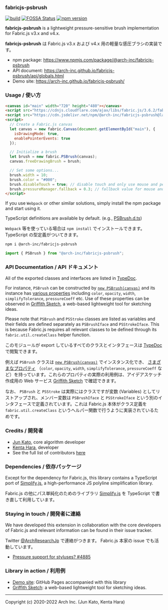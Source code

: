 ### fabricjs-psbrush

[![build](https://github.com/arch-inc/fabricjs-psbrush/workflows/npm-publish/badge.svg)](https://github.com/arch-inc/fabricjs-psbrush/actions?query=workflow%3Anpm-publish)
[![FOSSA Status](https://app.fossa.com/api/projects/git%2Bgithub.com%2Farch-inc%2Ffabricjs-psbrush.svg?type=shield)](https://app.fossa.com/projects/git%2Bgithub.com%2Farch-inc%2Ffabricjs-psbrush?ref=badge_shield)
[![npm version](https://img.shields.io/npm/v/@arch-inc/fabricjs-psbrush)](https://www.npmjs.com/package/@arch-inc/fabricjs-psbrush)

**fabricjs-psbrush** is a lightweight pressure-sensitive brush implementation for Fabric.js v3.x and v4.x.

**fabricjs-psbrush** は Fabric.js v3.x および v4.x 用の軽量な感圧ブラシの実装です。

- npm package: https://www.npmjs.com/package/@arch-inc/fabricjs-psbrush
- API document: https://arch-inc.github.io/fabricjs-psbrush/api/globals.html
- Demo site: https://arch-inc.github.io/fabricjs-psbrush/

### Usage / 使い方

```html
<canvas id="main" width="720" height="480"></canvas>
<script src="https://cdnjs.cloudflare.com/ajax/libs/fabric.js/3.6.2/fabric.min.js"></script>
<script src="https://cdn.jsdelivr.net/npm/@arch-inc/fabricjs-psbrush@latest/dist/index.js"></script>
<script>
  // Create a Fabric.js canvas
  let canvas = new fabric.Canvas(document.getElementById("main"), {
    isDrawingMode: true,
    enablePointerEvents: true
  });

  // Initialize a brush
  let brush = new fabric.PSBrush(canvas);
  canvas.freeDrawingBrush = brush;

  // Set some options...
  brush.width = 10;
  brush.color = "#000";
  brush.disableTouch = true; // disable touch and only use mouse and pen devices
  brush.pressureManager.fallback = 0.3; // fallback value for mouse and touch events
</script>
```

If you use `Webpack` or other similar solutions, simply install the npm package and start using it.

TypeScript definitions are available by default. (e.g., [PSBrush.d.ts](https://cdn.jsdelivr.net/npm/@arch-inc/fabricjs-psbrush@latest/dist/PSBrush.d.ts))

`Webpack` 等を使っている場合は `npm install` でインストールできます。TypeScript の型定義がついてきます。

```sh
npm i @arch-inc/fabricjs-psbrush
```

```javascript
import { PSBrush } from "@arch-inc/fabricjs-psbrush";
```

### API Documentation / API ドキュメント

All of the exported classes and interfaces are listed in [TypeDoc](https://arch-inc.github.io/fabricjs-psbrush/api/globals.html).

For instance, `PSBrush` can be constructed by [`new PSBrush(canvas)`](https://arch-inc.github.io/fabricjs-psbrush/api/globals.html#psbrush) and its instance has [various properties](https://arch-inc.github.io/fabricjs-psbrush/api/interfaces/psbrushiface.html) including `color`, `opacity`, `width`, `simplifyTolerance`, `pressureCoeff` etc. Use of these properties can be observed in [Griffith Sketch](https://gs.archinc.jp/), a web-based lightweight tool for sketching ideas.

Please note that `PSBrush` and `PSStroke` classes are listed as variables and their fields are defined separately as `PSBrushIface` and `PSStrokeIface`. This is because Fabric.js requires all relevant classes to be defined through its `fabric.util.createClass` helper function.

このモジュールが export しているすべてのクラスとインタフェースは [TypeDoc](https://arch-inc.github.io/fabricjs-psbrush/api/globals.html) で閲覧できます。

例えば `PSBrush` クラスは [`new PSBrush(canvas)`](https://arch-inc.github.io/fabricjs-psbrush/api/globals.html#psbrush) でインスタンス化でき、 [さまざまなプロパティ](https://arch-inc.github.io/fabricjs-psbrush/api/interfaces/psbrushiface.html) （`color`, `opacity`, `width`, `simplifyTolerance`, `pressureCoeff` など）を持っています。これらのプロパティの実際の利用例は、アイデアスケッチ作成用の Web サービス [Griffith Sketch](https://gs.archinc.jp/) で確認できます。

なお、 `PSBrush` と `PSStroke` は実際にはクラスですが変数 (Variables) としてリストアップされ、メンバー変数は `PSBrushIface` と `PSStrokeIface` という別のインタフェースで定義されています。これは Fabric.js 本体がクラス定義を `fabric.util.createClass` というヘルパー関数で行うように実装されているためです。

### Credits / 開発者

- [Jun Kato](https://junkato.jp), core algorithm developer
- [Kenta Hara](https://twitter.com/mactkg), developer
- See the full list of contributors [here](https://github.com/arch-inc/fabricjs-psbrush/graphs/contributors)

### Dependencies / 依存パッケージ

Except for the dependency for Fabric.js, this library contains a TypeScript port of [Simplify.js](https://mourner.github.io/simplify-js/), a high-performance JS polyline simplification library.

Fabric.js の他にパス単純化のためのライブラリ [Simplify.js](https://mourner.github.io/simplify-js/) を TypeScript で書き直して利用しています。

### Staying in touch / 開発者に連絡

We have developed this extension in collaboration with the core developers of Fabric.js and relevant information can be found in their issue tracker.

Twitter [@ArchResearchJp](https://twitter.com/ArchResearchJp) で連絡がつきます。 Fabric.js 本家の issue でも活動しています。

- [Pressure support for styluses? #4885
  ](https://github.com/fabricjs/fabric.js/issues/4885)

### Library in action / 利用例

- [Demo site](https://arch-inc.github.io/fabricjs-psbrush/): GitHub Pages accompanied with this library
- [Griffith Sketch](https://gs.archinc.jp/): a web-based lightweight tool for sketching ideas.

---

Copyright (c) 2020-2022 Arch Inc. (Jun Kato, Kenta Hara)
